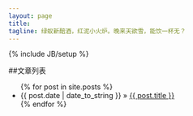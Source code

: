 ```yaml
---
layout: page
title: 
tagline: 绿蚁新醅酒，红泥小火炉。晚来天欲雪，能饮一杯无？
---
```

{% include JB/setup %}
   
##文章列表

<ul class="posts">
  {% for post in site.posts %}
    <li><span>{{ post.date | date_to_string }}</span> &raquo; <a href="{{ BASE_PATH }}{{ post.url }}">{{ post.title }}</a></li>
  {% endfor %}
</ul>



